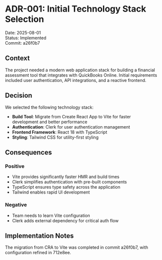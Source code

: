 # ADR-001: Initial Technology Stack Selection

Date: 2025-08-01  
Status: Implemented  
Commit: a26f0b7

## Context

The project needed a modern web application stack for building a financial assessment tool that integrates with QuickBooks Online. Initial requirements included user authentication, API integrations, and a reactive frontend.

## Decision

We selected the following technology stack:
- **Build Tool**: Migrate from Create React App to Vite for faster development and better performance
- **Authentication**: Clerk for user authentication management
- **Frontend Framework**: React 18 with TypeScript
- **Styling**: Tailwind CSS for utility-first styling

## Consequences

### Positive
- Vite provides significantly faster HMR and build times
- Clerk simplifies authentication with pre-built components
- TypeScript ensures type safety across the application
- Tailwind enables rapid UI development

### Negative
- Team needs to learn Vite configuration
- Clerk adds external dependency for critical auth flow

## Implementation Notes

The migration from CRA to Vite was completed in commit a26f0b7, with configuration refined in 712e8ee.